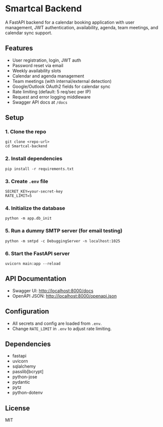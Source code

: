# Smartcal Backend

A FastAPI backend for a calendar booking application with user management, JWT authentication, availability, agenda, team meetings, and calendar sync support.

## Features
- User registration, login, JWT auth
- Password reset via email
- Weekly availability slots
- Calendar and agenda management
- Team meetings (with internal/external detection)
- Google/Outlook OAuth2 fields for calendar sync
- Rate limiting (default: 5 req/sec per IP)
- Request and error logging middleware
- Swagger API docs at `/docs`

## Setup

### 1. Clone the repo
```
git clone <repo-url>
cd Smartcal-backend
```

### 2. Install dependencies
```
pip install -r requirements.txt
```

### 3. Create `.env` file
```
SECRET_KEY=your-secret-key
RATE_LIMIT=5
```

### 4. Initialize the database
```
python -m app.db_init
```

### 5. Run a dummy SMTP server (for email testing)
```
python -m smtpd -c DebuggingServer -n localhost:1025
```

### 6. Start the FastAPI server
```
uvicorn main:app --reload
```

## API Documentation
- Swagger UI: [http://localhost:8000/docs](http://localhost:8000/docs)
- OpenAPI JSON: [http://localhost:8000/openapi.json](http://localhost:8000/openapi.json)

## Configuration
- All secrets and config are loaded from `.env`.
- Change `RATE_LIMIT` in `.env` to adjust rate limiting.

## Dependencies
- fastapi
- uvicorn
- sqlalchemy
- passlib[bcrypt]
- python-jose
- pydantic
- pytz
- python-dotenv

## License
MIT 